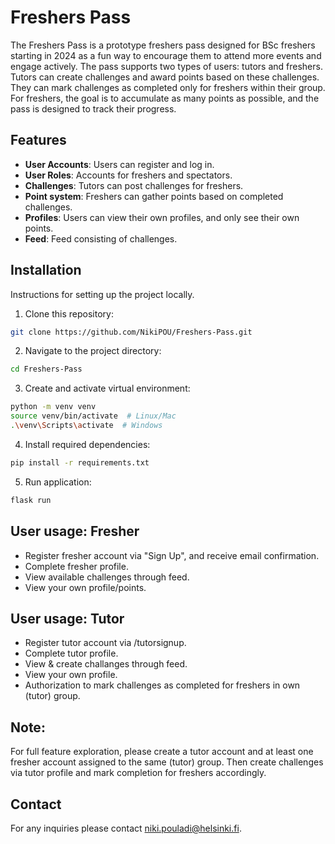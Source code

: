 # Freshers Pass
The Freshers Pass is a prototype freshers pass designed for BSc freshers starting in 2024 as a fun way to encourage them to attend more events and engage actively.
The pass supports two types of users: tutors and freshers. Tutors can create challenges and award points based on these challenges. They can mark challenges as completed only for freshers within their group.
For freshers, the goal is to accumulate as many points as possible, and the pass is designed to track their progress.

## Features

- **User Accounts**: Users can register and log in.
- **User Roles**: Accounts for freshers and spectators.
- **Challenges**: Tutors can post challenges for freshers.
- **Point system**: Freshers can gather points based on completed challenges.
- **Profiles**: Users can view their own profiles, and only see their own points.
- **Feed**: Feed consisting of challenges.

## Installation
Instructions for setting up the project locally.

1. Clone this repository:
```sh
git clone https://github.com/NikiPOU/Freshers-Pass.git
```
2. Navigate to the project directory:
```sh
cd Freshers-Pass
```
3. Create and activate virtual environment:
```sh
python -m venv venv
source venv/bin/activate  # Linux/Mac
.\venv\Scripts\activate  # Windows
```
4. Install required dependencies:
```sh
pip install -r requirements.txt
```
5. Run application:
```sh
flask run
```

## User usage: Fresher
- Register fresher account via "Sign Up", and receive email confirmation.
- Complete fresher profile.
- View available challenges through feed.
- View your own profile/points.

## User usage: Tutor
- Register tutor account via /tutorsignup.
- Complete tutor profile.
- View & create challanges through feed.
- View your own profile.
- Authorization to mark challenges as completed for freshers in own (tutor) group.

## Note:
For full feature exploration, please create a tutor account and at least one fresher account assigned to the same (tutor) group. Then create challenges via tutor profile and mark completion for freshers accordingly.
  
## Contact
For any inquiries please contact niki.pouladi@helsinki.fi.
